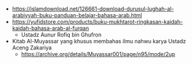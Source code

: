 * https://islamdownload.net/126661-download-durusul-lughah-al-arabiyyah-buku-panduan-belajar-bahasa-arab.html
* https://yufidstore.com/products/buku-mukhtarot-ringkasan-kaidah-kaidah-bahasa-arab-al-furqan
  * Ustadz Aunur Rofiq bin Ghufron
* Kitab Al-Muyassar yang khusus membahas ilmu nahwu karya Ustadz Aceng Zakariya
  * https://archive.org/details/Muyassar001/page/n95/mode/2up
